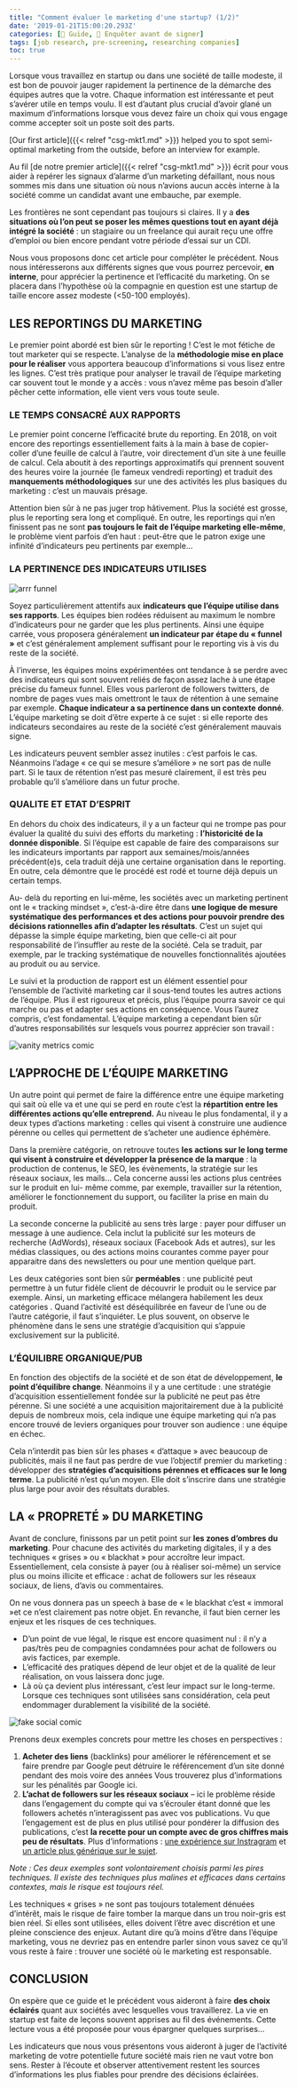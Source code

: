 ```yaml
---
title: "Comment évaluer le marketing d'une startup? (1/2)"
date: '2019-01-21T15:00:20.293Z'
categories: [📔 Guide, 🧐 Enquêter avant de signer]
tags: [job research, pre-screening, researching companies]
toc: true
---
```


Lorsque vous travaillez en startup ou dans une société de taille modeste, il est bon de pouvoir jauger rapidement la pertinence de la démarche des équipes autres que la votre. Chaque information est intéressante et peut s’avérer utile en temps voulu. Il est d’autant plus crucial d’avoir glané un maximum d’informations lorsque vous devez faire un choix qui vous engage comme accepter soit un poste soit des parts.



[Our first article]({{< relref "csg-mkt1.md" >}}) helped you to spot semi-optimal marketing from the outside, before an interview for example.



Au fil [de notre premier article]({{< relref "csg-mkt1.md" >}}) écrit pour vous aider à repérer les signaux d’alarme d’un marketing défaillant, nous nous sommes mis dans une situation où nous n’avions aucun accès interne à la société comme un candidat avant une embauche, par exemple.

Les frontières ne sont cependant pas toujours si claires. Il y a **des situations où l’on peut se poser les mêmes questions tout en ayant déjà intégré la société** : un stagiaire ou un freelance qui aurait reçu une offre d’emploi ou bien encore pendant votre période d’essai sur un CDI.

Nous vous proposons donc cet article pour compléter le précédent. Nous nous intéresserons aux différents signes que vous pourrez percevoir, **en interne**, pour apprécier la pertinence et l’efficacité du marketing. On se placera dans l’hypothèse où la compagnie en question est une startup de taille encore assez modeste (<50-100 employés).



## LES REPORTINGS DU MARKETING
Le premier point abordé est bien sûr le reporting ! C’est le mot fétiche de tout marketer qui se respecte. L’analyse de la **méthodologie mise en place pour le réaliser** vous apportera beaucoup d’informations si vous lisez entre les lignes. C’est très pratique pour analyser le travail de l’équipe marketing car souvent tout le monde y a accès : vous n’avez même pas besoin d’aller pêcher cette information, elle vient vers vous toute seule.

### LE TEMPS CONSACRÉ AUX RAPPORTS
Le premier point concerne l’efficacité brute du reporting. En 2018, on voit encore des reportings essentiellement faits à la main à base de copier-coller d’une feuille de calcul à l’autre, voir directement d’un site à une feuille de calcul. Cela aboutit à des reportings approximatifs qui prennent souvent des heures voire la journée (le fameux vendredi reporting) et traduit des **manquements méthodologiques** sur une des activités les plus basiques du marketing : c’est un mauvais présage.

Attention bien sûr à ne pas juger trop hâtivement. Plus la société est grosse, plus le reporting sera long et compliqué. En outre, les reportings qui n’en finissent pas ne sont **pas toujours le fait de l’équipe marketing elle-même**, le problème vient parfois d’en haut : peut-être que le patron exige une infinité d’indicateurs peu pertinents par exemple…


### LA PERTINENCE DES INDICATEURS UTILISES



![arrr funnel](/img/2019/csg/funnel-aarrr.png)


Soyez particulièrement attentifs aux **indicateurs que l’équipe utilise dans ses rapports**. Les équipes bien rodées réduisent au maximum le nombre d’indicateurs  pour ne garder que les plus pertinents. Ainsi une équipe carrée, vous proposera généralement **un indicateur par étape du « funnel »** et c’est généralement amplement suffisant pour le reporting vis à vis du reste de la société.

À l’inverse, les équipes moins expérimentées ont tendance à se perdre avec des indicateurs qui sont souvent reliés de façon assez lache à une étape précise du fameux funnel. Elles vous parleront de followers twitters, de nombre de pages vues mais omettront le taux de rétention à une semaine par exemple. **Chaque indicateur a sa pertinence dans un contexte donné**. L’équipe marketing se doit d’être experte à ce sujet : si elle reporte des indicateurs secondaires au reste de la société c’est généralement mauvais signe.

Les indicateurs peuvent sembler assez inutiles : c’est parfois le cas. Néanmoins l’adage « ce qui se mesure s’améliore » ne sort pas de nulle part. Si le taux de rétention n’est pas mesuré clairement, il est très peu probable qu’il s’améliore dans un futur proche.

### QUALITE ET ETAT D’ESPRIT
En dehors du choix des indicateurs, il y a un facteur qui ne trompe pas pour évaluer la qualité du suivi des efforts du marketing : **l’historicité de la donnée disponible**. Si l’équipe est capable de faire des comparaisons sur les indicateurs importants par rapport aux semaines/mois/années précédent(e)s, cela traduit déjà une certaine organisation dans le reporting. En outre, cela démontre que le procédé est rodé et tourne déjà depuis un certain temps.

Au- delà du reporting en lui-même, les sociétés avec un marketing pertinent ont le « tracking mindset », c’est-à-dire être dans **une logique de mesure systématique  des performances et des actions pour pouvoir prendre des décisions rationnelles afin d’adapter les résultats**. C’est un sujet qui dépasse la simple équipe marketing, bien que celle-ci ait pour responsabilité de l’insuffler au reste de la société. Cela se traduit, par exemple, par le tracking systématique de nouvelles fonctionnalités ajoutées au produit ou au service.

Le suivi et la production de rapport est un élément essentiel pour l’ensemble de l’activité marketing car il sous-tend toutes les autres actions de l’équipe. Plus il est rigoureux et précis, plus l’équipe pourra savoir ce qui marche ou pas et adapter ses actions en conséquence. Vous l’aurez compris, c’est fondamental. L’équipe marketing a cependant bien sûr d’autres responsabilités sur lesquels vous pourrez apprécier son travail : 


![vanity metrics comic](/img/2019/csg/vanity-metrics-min.jpg)

## L’APPROCHE DE L’ÉQUIPE MARKETING
Un autre point qui permet de faire la différence entre une équipe marketing qui sait où elle va et une qui se perd en route c’est la **répartition entre les différentes actions qu’elle entreprend.** Au niveau le plus fondamental, il y a deux types d’actions marketing : celles qui visent à construire une audience pérenne ou celles qui permettent de s’acheter une audience éphémère.

Dans la première catégorie, on retrouve toutes **les actions sur le long terme qui visent à construire et développer la présence de la marque** : la production de contenus, le SEO, les évènements, la stratégie sur les réseaux sociaux, les mails… Cela concerne aussi les actions plus centrées sur le produit en lui- même comme, par exemple, travailler sur la rétention, améliorer le fonctionnement du support, ou faciliter la prise en main du produit.

La seconde concerne la publicité au sens très large : payer pour diffuser un message à une audience. Cela inclut la publicité sur les moteurs de recherche (AdWords),  réseaux sociaux (Facebook Ads et autres), sur les médias classiques, ou des actions moins courantes comme payer pour apparaitre dans des newsletters ou pour une mention quelque part.

Les deux catégories sont bien sûr **perméables** : une publicité peut permettre à un futur fidèle client de découvrir le produit ou le service par exemple. Ainsi, un marketing efficace mélangera habilement les deux catégories . Quand l’activité est déséquilibrée en faveur de l’une ou de l’autre catégorie, il faut s’inquiéter. Le plus souvent, on observe le phénomène dans le sens une stratégie d’acquisition qui s’appuie exclusivement sur la publicité.

### L’ÉQUILIBRE ORGANIQUE/PUB
En fonction des objectifs de la société et de son état de développement, **le point d’équilibre change**. Néanmoins il y a une certitude : une stratégie d’acquisition essentiellement fondée sur la publicité ne peut pas être pérenne. Si une société a une acquisition majoritairement due à la publicité depuis de nombreux mois, cela indique une équipe marketing qui n’a pas encore trouvé de leviers organiques pour trouver son audience : une équipe en échec.

Cela n’interdit pas bien sûr les phases « d’attaque » avec beaucoup de publicités, mais il ne faut pas perdre de vue l’objectif premier du marketing : développer des **stratégies d’acquisitions pérennes et efficaces sur le long terme**. La publicité n’est qu’un moyen. Elle doit s’inscrire dans une stratégie plus large pour avoir des résultats durables.

## LA « PROPRETÉ » DU MARKETING
Avant de conclure, finissons par un petit point sur **les zones d’ombres du marketing**. Pour chacune des activités du marketing digitales, il y a des techniques « grises » ou « blackhat » pour accroître leur impact. Essentiellement, cela consiste à payer (ou à réaliser soi-même) un service plus ou moins illicite et efficace : achat de followers sur les réseaux sociaux, de liens, d’avis ou commentaires.

On ne vous donnera pas un speech à base de « le blackhat c’est « immoral »et ce n’est clairement pas notre objet. En revanche, il faut  bien cerner les enjeux et les risques de ces techniques.

- D’un point de vue légal, le risque est encore quasiment nul : il n’y a pas/très peu de compagnies  condamnées pour achat de 	followers ou avis factices, par exemple.
- L’efficacité des pratiques dépend de leur objet et de la qualité de leur réalisation, on vous laissera donc juge.
- Là où ça devient plus intéressant, c’est leur impact sur le long-terme. Lorsque ces techniques sont utilisées sans considération, cela peut endommager durablement la visibilité de la société.



![fake social comic](/img/2019/csg/fake-social-min.jpg)



Prenons deux exemples concrets pour mettre les choses en perspectives :
1. **Acheter des liens** (backlinks) pour améliorer le référencement et se faire prendre par Google peut détruire le référencement d’un site donné pendant des mois voire des années Vous trouverez plus d’informations sur les pénalités par Google ici.
2. **L’achat de followers sur les réseaux sociaux** – ici le problème réside dans l’engagement du compte qui va s’écrouler étant donné que les followers achetés n’interagissent pas avec vos publications. Vu que l’engagement est de plus en plus utilisé pour pondérer la diffusion des publications, c’est **la recette pour un compte avec de gros chiffres mais peu de résultats**. Plus d’informations : [une expérience sur Instragram](https://blog.hootsuite.com/buy-instagram-followers-experiment/) et [un article plus générique sur le sujet](https://www.socialmediatoday.com/social-business/should-you-buy-followers-and-likes-social-media).

*Note : Ces deux exemples sont volontairement choisis parmi les pires techniques. Il existe des techniques plus malines et efficaces dans certains contextes, mais le risque est toujours réel.*

Les techniques « grises » ne sont pas toujours totalement dénuées d’intérêt, mais le risque de faire tomber la marque dans un trou noir-gris est bien réel. Si elles sont utilisées, elles doivent l’être avec discrétion et une pleine conscience des enjeux. Autant dire qu’à moins d’être dans l’équipe marketing, vous ne devriez pas en entendre parler sinon vous savez ce qu’il vous reste à faire : trouver une société où le marketing est responsable.

## CONCLUSION
On espère que ce guide et le précédent vous aideront à faire **des choix éclairés** quant aux sociétés avec lesquelles vous travaillerez. La vie en startup est faite de leçons souvent apprises au fil des événements. Cette lecture vous a été proposée pour vous épargner quelques surprises…

Les indicateurs que nous vous présentons vous aideront à juger de l’activité marketing de votre potentielle future société mais rien ne vaut votre bon sens. Rester à l’écoute et observer attentivement restent les sources d’informations les plus fiables pour prendre des décisions éclairées.